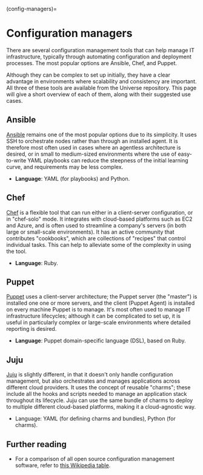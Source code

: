 (config-managers)=
# Configuration managers

There are several configuration management tools that can help manage IT
infrastructure, typically through automating configuration and deployment
processes. The most popular options are Ansible, Chef, and Puppet.

Although they can be complex to set up initially, they have a clear advantage
in environments where scalability and consistency are important. All three of
these tools are available from the Universe repository. This page will give a
short overview of each of them, along with their suggested use cases.

## Ansible

[Ansible](https://www.ansible.com/) remains one of the most popular options
due to its simplicity. It uses SSH to orchestrate nodes rather than through an
installed agent. It is therefore most often used in cases where an agentless
architecture is desired, or in small to medium-sized environments where the
use of easy-to-write YAML playbooks can reduce the steepness of the initial
learning curve, and requirements may be less complex. 
 
* **Language**: YAML (for playbooks) and Python.

## Chef 

[Chef](https://www.chef.io/solutions/configuration-management) is a flexible
tool that can run either in a client-server configuration, or in "chef-solo"
mode. It integrates with cloud-based platforms such as EC2 and Azure, and is
often used to streamline a company's servers (in both large or small-scale
environments). It has an active community that contributes "cookbooks", which
are collections of "recipes" that control individual tasks. This can help to
alleviate some of the complexity in using the tool.

* **Language**: Ruby.

## Puppet

[Puppet](https://www.puppet.com/) uses a client-server architecture; the
Puppet server (the "master") is installed one one or more servers, and the
client (Puppet Agent) is installed on every machine Puppet is to manage. It's
most often used to manage IT infrastructure lifecycles; although it can be
complicated to set up, it is useful in particularly complex or large-scale
environments where detailed reporting is desired.

* **Language**: Puppet domain-specific language (DSL), based on Ruby.

## Juju

[Juju](https://juju.is/docs/juju) is slightly different, in that it doesn't
only handle configuration management, but also orchestrates and manages
applications across different cloud providers. It uses the concept of reusable
"charms"; these include all the hooks and scripts needed to manage an
application stack throughout its lifecycle. Juju can use the same bundle of
charms to deploy to multiple different cloud-based platforms, making it a
cloud-agnostic way.

* Language: YAML (for defining charms and bundles), Python (for charms).

## Further reading

* For a comparison of all open source configuration management software, refer
  to [this Wikipedia table](https://en.wikipedia.org/wiki/Comparison_of_open-source_configuration_management_software).
